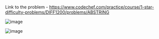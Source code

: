 Link to the problem - https://www.codechef.com/practice/course/1-star-difficulty-problems/DIFF1200/problems/ABSTRING


![image](https://github.com/Haleshot/Competitive-Programming/assets/57552973/e1ba0755-9079-42ff-9550-53c5584fff1c)


![image](https://github.com/Haleshot/Competitive-Programming/assets/57552973/00db09eb-b7e0-4160-b954-ef939163b061)
